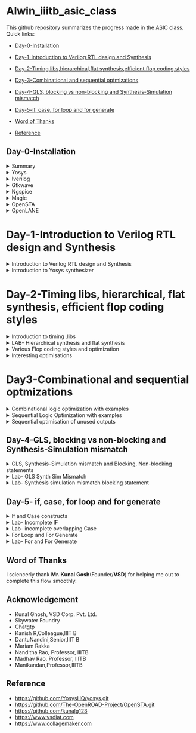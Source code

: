 # Alwin_iiitb_asic_class
This github repository summarizes the progress made in the ASIC class. Quick links:

- [Day-0-Installation](#day-0-Installation)

- [Day-1-Introduction to Verilog RTL design and Synthesis](#Day-1--Introduction-to-Verilog-RTL-design-and-Synthesis)

- [Day-2-Timing libs,hierarchical,flat synthesis,efficient flop coding styles](#Day-2-Timing-libs-hierarchical-flat-synthesis-efficient-flop-coding-styles)

- [Day-3-Combinational and sequential optmizations](#day-3-Combinational-and-sequential-optmizations)

- [Day-4-GLS, blocking vs non-blocking and Synthesis-Simulation mismatch](#5-DAY4--GLS-blocking-vs-non-blocking-and-Synthesis-Simulation-mismatch)

- [Day-5-if, case, for loop and for generate](#6-Day-5-if-case-for-loop-and-for-generate)

- [Word of Thanks](#Word-of-Thanks)

- [Reference](#reference)

## Day-0-Installation
<details>
 <summary> Summary </summary>
	
I installed the needed tools.

</details>	
	
 <details>
 <summary> Yosys </summary>
I installed Yosys using the following commands:
     
```
$ git clone https://github.com/YosysHQ/yosys.git
$ cd yosys-master 
$ sudo apt install make 
$ sudo apt-get install build-essential clang bison flex \
    libreadline-dev gawk tcl-dev libffi-dev git \
    graphviz xdot pkg-config python3 libboost-system-dev \
    libboost-python-dev libboost-filesystem-dev zlib1g-dev
$ make 
$ sudo make install
```
     
Below is the screenshot showing sucessful launch:

<img width="1085" alt="yosys" src="https://github.com/alwinshaju08/Alwin_iiitb_asic_class/assets/69166205/4048f403-62c7-4be1-9bc3-64d9d43e68ea">
</details>

<details>  
<summary> Iverilog </summary>
    
I installed iverilog using the following command:

```
sudo apt-get install iverilog
```

Below is the screenshot showing sucessful launch:

<img width="1085" alt="iverilog" src="https://github.com/alwinshaju08/Alwin_iiitb_asic_class/assets/69166205/e2e0ae1e-ef20-4b91-a21a-2d82768702f5">

</details>

<details>  
    
<summary> Gtkwave </summary>

I installed gtkwave using the following command:

```
sudo apt-get install gtkwave
```

Below is the screenshot showing sucessful launch:

<img width="1085" alt="gtkwave" src="https://github.com/alwinshaju08/Alwin_iiitb_asic_class/assets/69166205/0e6ac3aa-0886-4c4e-b553-a50466c08758">
</details>

<details>

<summary> Ngspice </summary>

I downloaded the tarball from https://sourceforge.net/projects/ngspice/files/ to a local directory and unpacked it using the following commands:

```
tar -zxvf ngspice-40.tar.gz
cd ngspice-40
mkdir release
cd release
../configure  --with-x --with-readline=yes --disable-debug
make
sudo make install

```
Below is the screenshot showing sucessful launch:

<img width="1085" alt="ngspice" src="https://github.com/alwinshaju08/Alwin_iiitb_asic_class/assets/69166205/bcf2a79e-e185-40a2-b17d-1ed8b496c2d4">

</details>

<details>

<summary> Magic </summary>

I installed magic using the following commands:

```
sudo apt-get install m4
sudo apt-get install tcsh
sudo apt-get install csh
sudo apt-get install libx11-dev
sudo apt-get install tcl-dev tk-dev
sudo apt-get install libcairo2-dev
sudo apt-get install mesa-common-dev libglu1-mesa-dev
sudo apt-get install libncurses-dev

```
Below is the screenshot showing sucessful launch:

<img width="1085" alt="magic" src="https://github.com/alwinshaju08/Alwin_iiitb_asic_class/assets/69166205/d66883ee-6262-4e1e-a4a9-186f96e0fb4d">

</details>

<details>

<summary> OpenSTA </summary>

I installed and built OpenSTA (including the needed packages) using the following commands:

```
sudo apt-get install cmake clang gcctcl swig bison flex
git clone https://github.com/The-OpenROAD-Project/OpenSTA.git
cd OpenSTA
mkdir build
cd build
cmake ..
make

```
Below is the screenshot showing sucessful launch:

<img width="1085" alt="opensta" src="https://github.com/alwinshaju08/Alwin_iiitb_asic_class/assets/69166205/594acfb4-e266-41c3-aba3-4bcd15ce946a">
</details>

<details>

<summary> OpenLANE</summary>

I installed and built OpenLANE (including the needed packages) using the following commands:

```
sudo apt-get update
sudo apt-get upgrade
sudo apt install -y build-essential python3 python3-venv python3-pip make git

sudo apt install apt-transport-https ca-certificates curl software-properties-common
curl -fsSL https://download.docker.com/linux/ubuntu/gpg | sudo gpg --dearmor -o /usr/share/keyrings/docker-archive-keyring.gpg

echo "deb [arch=amd64 signed-by=/usr/share/keyrings/docker-archive-keyring.gpg] https://download.docker.com/linux/ubuntu $(lsb_release -cs) stable" | sudo tee /etc/apt/sources.list.d/docker.list > /dev/null

sudo apt update

sudo apt install docker-ce docker-ce-cli containerd.io

sudo docker run hello-world

sudo groupadd docker
sudo usermod -aG docker $USER
sudo reboot 

# After reboot
docker run hello-world

```
Below is the screenshot showing sucessful launch:

<img width="1085" alt="openlane" src="https://github.com/alwinshaju08/Alwin_iiitb_asic_class/assets/69166205/ec437280-7862-478b-bfbf-9da7d730892e">

</details>

# Day-1-Introduction to Verilog RTL design and Synthesis
<details>
<summary>Introduction to Verilog RTL design and Synthesis</summary>

**RTL Design**: In simple terms RTL design or Register Transfer Level design is a method in which we can transfer data from one register to another. In RTL design we write code for Combinational and Sequential circuits in HDL(Hardware Description Language) like Verilog or VerilogHDL which can model logical and hardware operation. RTL design can be one code or set of verilog codes. **One key note is that we need to write RTL design with optimized and synthesizable (realizable as physical gates)**.

**Sample RTL design outline:**

	module module_name (port list);
		//declarations;
		//initializations;
		//continuos concurrent assigments;
		//procedural blocks;
	endmodule

**Test Bench**: Using Verilog we can write a test bench to apply stimulus to the RTL design and verify the results of the design by instantiating design with in test bench. Up-front verification becomes very important as design size increases in size and complexity while any project progresses. This ensures simulation results matches with post synthesis results. A test bench can have two parts, the one generates input signals for the model to be tested while the other part checks the output signals from the design under test. It can be represented as follows.
![Capture2](https://user-images.githubusercontent.com/104454253/166088950-634be5a4-7d5a-4b43-9990-711f8f660aaf.JPG)

**Simulation**: RTL design is checked for adherence to its design specification using simulation by giving sample inputs. This helps finding and fixing bugs in the RTL design in the early stages of design development. 

**Simulator**: Simulator is the tool used for this process. It looks for changes on input signals to evaluate outputs. No change in output if there is no change in input signals
Here is the flow of frondend design:
![Capture1](https://user-images.githubusercontent.com/104454253/166088866-80a4e792-7db7-4bf2-b3b5-b4b9b92452a8.JPG)

<details>
 <summary> Introduction to open source simulator iverilog and gtkwave </summary>
	
**iverilog**: iverilog stands for Icarus Verilog. Icarus Verilog is an implementation of the Verilog hardware description language. It supports the 1995, 2001 and 2005 versions of the standard, portions of SystemVerilog, and some extensions.

**Gtkwave**: GTKWave is a fully featured GTK+ based wave viewer for Unix, Win32, and Mac OSX which reads LXT, LXT2, VZT, FST, and GHW files as well as standard Verilog VCD/EVCD files and allows their viewing. 
</details>

### Lab examples using iverilog and gtkwave

We were introducted to Linux operating system and were made aware of the basic commands. Using **git clone** command we've cloned library files like standard cell library, primitives which are used for synthesis and few verilog codes for practice.
![WhatsApp Image 2023-08-08 at 7 26 11 AM(2)](https://github.com/alwinshaju08/Alwin_iiitb_asic_class/assets/69166205/b256013c-440a-494a-af13-8b6ee89aa416)
![WhatsApp Image 2023-08-08 at 7 26 11 AM(1)](https://github.com/alwinshaju08/Alwin_iiitb_asic_class/assets/69166205/45a367ca-2db5-4381-848f-66f6e36bd95e)
![WhatsApp Image 2023-08-08 at 7 26 11 AM](https://github.com/alwinshaju08/Alwin_iiitb_asic_class/assets/69166205/dde88c97-efef-4178-9c93-15623953efe8)
In this session, I've performed simulation of multiplexer. I've added both the RTL design code and test bench code in iverilog to generate vcd file which I used in gtkwave generator to get the output waveformes after simulation. The output was generated by taking the inputs from the testbench code. 


Here is the code :<br />

	module good_mux (input i0 , input i1 , input sel , output reg y); 
		always @ (*)
		begin
			if(sel)
			y <= i1;
			else 
			y <= i0;
		end
	endmodule


	`timescale 1ns / 1ps
	module tb_good_mux;
	// Inputs
	reg i0,i1,sel;
	// Outputs
	wire y;
      		// Instantiate the Unit Under Test (UUT), name based instantiation
		good_mux uut (.sel(sel),.i0(i0),.i1(i1),.y(y));
		//good_mux uut (sel,i0,i1,y);  //order based instantiation
	initial begin
		$dumpfile("tb_good_mux.vcd");
		$dumpvars(0,tb_good_mux);
		// Initialize Inputs
		sel = 0;
		i0 = 0;
		i1 = 0;
		#300 $finish;
	end
	always #75 sel = ~sel;
	always #10 i0 = ~i0;
	always #55 i1 = ~i1;
	endmodule

</details>

<details>
 <summary> Introduction to Yosys synthesizer </summary>

**Synthesis**: Synthesis transforms the simple RTL design into a gate-level netlist with all the constraints as specified by the designer. In simple language, Synthesis is a process that converts the abstract form of design to a properly implemented chip in terms of logic gates.

Synthesis takes place in multiple steps:
- Converting RTL into simple logic gates.
- Mapping those gates to actual technology-dependent logic gates available in the technology libraries.
- Optimizing the mapped netlist keeping the constraints set by the designer intact.

**Synthesizer**: It is a tool we use to convert out RTL design code to netlist. Yosys is the tool I've used in this workshop.
Here is the flow of above processess.

![rtl-netlist](https://user-images.githubusercontent.com/104454253/166097298-41d913ee-640d-4e1e-9e70-5bf427f35ef4.JPG)

**Yosys**:Yosys is a framework for RTL synthesis and more. It currently has extensive Verilog-2005 support and provides a basic set of synthesis algorithms for various application domains. Yosys is the core component of most our implementation and verification flows.

I was given an overview of the operation of the tool and the files we'll need to provide the tool to give the required netlist. We give RTL design code, .lib file which has all the building blocks of the netlist. Using these two files, Yosys synthesizer generates a netlist file. .lib basically is a collection of logical modules like, And, Or, Not etc.... These are equivalent gate level representation of the RTL code. 

Below are the commands to perform above synthesis.

- RTL Design  - read_verilog
- .lib        - read_liberty
- netlist file- write_verilog

**Operational flow of Yosys Synthesizer**

![Synthesizer](https://user-images.githubusercontent.com/104454253/166094901-27c70c0d-8ef2-4a34-a4b2-7307af492698.JPG)

**Verification of Synthesized design**: In order to make sure that there are no errors in the netlist, we'll have to verify the synthesized circuit. The netlist verification flow can be seen in the below image:

![Synthesisgtkwave](https://user-images.githubusercontent.com/104454253/166095185-f82dbbe0-afb4-43ac-8ec6-6b75491d6b58.JPG)

The gtkwave output for the netlist should match the output waveform for the RTL design file. As netlist and design code have same set of inputs and outputs, we can use the same testbench and compare the waveforms.

**Introduction to loigc synthesis**: Below is the snippet RTL code and equivalent digital circuit:

![sample rtl](https://user-images.githubusercontent.com/104454253/166097112-0fb5685c-fe88-4ca0-8ecf-bc014de46088.JPG)

In the above image, mapping of code and digital circuit is done using Synthesis.

**.lib**: It is a collection of logical modules like, And, Or, Not etc...It has different flvors of same gate like 2 input AND gate, 3 input AND gate etc... with different performace speed.

**Need for different flavours of gate**: In order to make a faster circuit, the clock frequency should be high. For that the time period of the clock should be as low as possible. However, in a sequential circuit, clock period depends on three factors so that data is not lost or to be glitch free.

For the below circuit the three factors are
- Clock to Q of flipflop A
- Propagation delay of combinational circuit
- Setuptime of flipflop B
![Timedelay circuit](https://user-images.githubusercontent.com/104454253/166098730-33bf0734-abec-466f-abe2-a2ac6813b5e0.JPG)

The equation is as follows

![Time](https://user-images.githubusercontent.com/104454253/166097710-2c1099e3-6323-496c-8eb7-12ee04c12096.JPG)

As per the above equation, for a smaller propagation delay, we need faster cells.
But again, why do we have faster cells? This is to ensure that there are no HOLD time violations at B flipflop.
**This complete collection forms .lib**

**Faster Cells vs Slower Cells**: 
Load in digital circuit is of **Capacitence**. Faster the charging or dicharging of capacitance, lesser is the celll delay. However, for a quick charge/ discharge of capacitor, we need transistors capable of sourcing more current i.e, we need WIDE TRANSISTORS. 

Wider transistors have lesser delay but consume more area and power. Narrow transistors are other way around. Faster cells come with a cost of area and power.

**Selection of the Cells**: We'll need to guide the Synthesizer to choose the flavour of cells that is optimum for implementation of logic circuit. Keeping in view of previous observations of faster vs slower cells,to avoid hold time violations, larger circuits, sluggish circuits, we offer guidance to synthesizer in the form of **Constraints**.

Below is an illustration of Synthesis.

![Screenshot (44)](https://user-images.githubusercontent.com/104454253/166099264-e3842e91-1a27-44ae-830c-0757dc5b1a5e.png)

### Labs on Yosys introduction
Invoking Yosys:

![yosys](https://github.com/alwinshaju08/Alwin_iiitb_asic_class/assets/69166205/eb5549da-64f2-4d68-8979-57a2143262ce)

Snippet below illustrates reading .lib, design and choosing the module to synthesize:

![Screenshot from 2023-08-08 10-21-40](https://github.com/alwinshaju08/Alwin_iiitb_asic_class/assets/69166205/26ff7142-0f8f-4cd5-9849-c036b197bbd4)

**Generating Netlist**: The logic of good_mux will be realizable using gates in the sky130_fd_sc_hd__tt_025C_1v80.lib file

![Screenshot from 2023-08-08 10-22-51](https://github.com/alwinshaju08/Alwin_iiitb_asic_class/assets/69166205/c7694b33-1b54-493b-b6bc-85d040e35d3a)

Below is the snippet showing the synthesis results and synthesized circuit for multiplexer.

![Screenshot from 2023-08-08 10-23-45](https://github.com/alwinshaju08/Alwin_iiitb_asic_class/assets/69166205/791ad35c-5de0-498a-9905-12bd9ca2f0a4)

**Netlist code**:

![Screenshot from 2023-08-08 10-42-51](https://github.com/alwinshaju08/Alwin_iiitb_asic_class/assets/69166205/b429c86e-0065-4291-8618-23fe19702754)

![Screenshot from 2023-08-08 10-25-52](https://github.com/alwinshaju08/Alwin_iiitb_asic_class/assets/69166205/e25cc2dc-193f-470d-bee6-6281d9679dce)

**Simplified netlist code**: This code consisits of additional switch. To further simplify, we use below command

![Screenshot from 2023-08-08 10-51-35](https://github.com/alwinshaju08/Alwin_iiitb_asic_class/assets/69166205/ff04b444-6e37-4573-b8f9-a8c9c1d4b1ab)

![Screenshot from 2023-08-08 10-44-30](https://github.com/alwinshaju08/Alwin_iiitb_asic_class/assets/69166205/53a60bf5-6834-4ec2-875a-40440bf0f428)

```
$ yosys
yosys> read_liberty -lib ../lib/sky130_fd_sc_hd__tt_025C_1v80.lib 
yosys> read_verilog good_mux.v 
yosys> synth -top good_mux 
yosys> abc -liberty ../lib/sky130_fd_sc_hd__tt_025C_1v80.lib
yosys> show

yosys> write_verilog good_mux_netlist.v 
yosys> !vim good_mux_netlist.v 

yosys> write_verilog -noattr good_mux_netlist.v
yosys> !vim good_mux_netlist.v 

```
</details>

# Day-2-Timing libs, hierarchical, flat synthesis, efficient flop coding styles
<details>
<summary>Introduction to timing .libs</summary>

### LAB- Introduction to dot Lib
This lab guides us through the .lib files where we have all the gates coded in. According to the below parameters the libraries will be characterized to model the variations.

![lib1](https://user-images.githubusercontent.com/104454253/166105787-19a638a3-fe01-4fcf-828d-0b56a6acb8f7.JPG)

With in the lib file, the gates are delared as follows to meet the variations due to process, temperatures and voltages.

![Screenshot from 2023-08-09 17-09-04](https://github.com/alwinshaju08/Alwin_iiitb_asic_class/assets/69166205/246de5aa-04a8-4ee3-9220-458653f8dd5e)

For the above example, for all the 32 cominations i.e 2^5 (5 is no.of variables), the delay, power and all the related parameters for each gate are mentioned.

![Screenshot from 2023-08-09 17-08-37](https://github.com/alwinshaju08/Alwin_iiitb_asic_class/assets/69166205/293b0222-7471-4f5a-b626-910ad9e92d20)

This image displays the power consumtion comparision.

![lib5](https://user-images.githubusercontent.com/104454253/166107259-6fa398a4-2099-4da3-9b93-818c2c3f2404.JPG)

Below image is the delay order for the different flavor of gates.

![delay_libraries](https://user-images.githubusercontent.com/104454253/166187423-d21465e1-abc3-4ad0-a534-60f8e706ab6f.JPG)

 </details>

 <details>
<summary> LAB- Hierarchical synthesis and flat synthesis </summary>

**multiple_module**<br />

	module sub_module2 (input a, input b, output y);
		assign y = a | b;
	endmodule
	
	module sub_module1 (input a, input b, output y);
		assign y = a&b;
	endmodule


	module multiple_modules (input a, input b, input c , output y);
	wire net1;
	sub_module1 u1(.a(a),.b(b),.y(net1));  //net1 = a&b
	sub_module2 u2(.a(net1),.b(c),.y(y));  //y = net1|c ,ie y = a&b + c;
	endmodule

This is the schematic as per the connections in the above module.

![submodel](https://github.com/alwinshaju08/Alwin_iiitb_asic_class/assets/69166205/80bb4a1b-4fcd-42c9-8e8b-72ee65a625c1)

However, the yosys synthesizer generates the following schematic instead of the above one and with in the submodules, the connections are made

```
$ yosys
yosys> read_liberty -lib ../lib/sky130_fd_sc_hd__tt_025C_1v80.lib 
yosys> read_verilog multiple_modules.v
yosys> synth -top multiple_modules
yosys> show multiple_modules 

```
![Screenshot from 2023-08-10 06-14-30](https://github.com/alwinshaju08/Alwin_iiitb_asic_class/assets/69166205/6a5fc933-a6b3-4b11-a19d-fcad8a5ccb43)

The synthesizer considers the module hierarcy and does the mapping accordting to instantiation. Here is the hierarchical netlist code for the  multiple_modules:

	module multiple_modules(a, b, c, y);
		  input a;
 		 input b;
 		 input c;
		  wire net1;
 		 output y;
 	  sub_module1 u1 (.a(a),.b(b),.y(net1) );
	  sub_module2 u2 (.a(net1),.b(c),.y(y));
	endmodule
	
	module sub_module1(a, b, y);
 	 wire _0_;
 	 wire _1_;
 	 wire _2_;
 	 input a;
 	 input b;
 	 output y;
 	 sky130_fd_sc_hd__and2_0 _3_ (.A(_1_),.B(_0_),.X(_2_));
 	 assign _1_ = b;
 	 assign _0_ = a;
 	 assign y = _2_;
	endmodule

	module sub_module2(a, b, y);
  	wire _0_;
 	 wire _1_;
 	 wire _2_;
  	input a;
  	input b;
 	 output y;
 	 sky130_fd_sc_hd__lpflow_inputiso1p_1 _3_ (.A(_1_),.SLEEP(_0_),.X(_2_) );
 	 assign _1_ = b;
 	 assign _0_ = a;
 	 assign y = _2_;
	endmodule

Flattened netlist:

In flattened netlist, the hierarcies are flattend out and there is single module i.e, gates are instantiated directly instead of sub_modules. Here is the flattened netlist code for the  multiple_modules:

	module multiple_modules(a, b, c, y);
 		 wire _0_;
  		 wire _1_;
 		 wire _2_;
 		 wire _3_;
		 wire _4_;
		 wire _5_;
 		 input a;
 		 input b;
 		 input c;
 		 wire net1;
 		 wire \u1.a ;
		 wire \u1.b ;
		 wire \u1.y ;
		 wire \u2.a ;
		 wire \u2.b ;
 		 wire \u2.y ;
  		output y;
 		 sky130_fd_sc_hd__and2_0 _6_ (
  		  .A(_1_),
  		 .B(_0_),
   		 .X(_2_)
  		);
 		 sky130_fd_sc_hd__lpflow_inputiso1p_1 _7_ (
  		  .A(_4_),
 		  .SLEEP(_3_),
  		  .X(_5_)
 		 );
 		 assign _4_ = \u2.b ;
 		 assign _3_ = \u2.a ;
 		 assign \u2.y  = _5_;
 		 assign \u2.a  = net1;
		 assign \u2.b  = c;
 		 assign y = \u2.y ;
		 assign _1_ = \u1.b ;
		 assign _0_ = \u1.a ;
		 assign \u1.y  = _2_;
		 assign \u1.a  = a;
		 assign \u1.b  = b;
 		 assign net1 = \u1.y ;
		endmodule

The commands to get the hierarchical and flattened netlists is shown below:

**yosys> write_verilog -noattr multiple_modules_hier.v**

8. Executing Verilog backend.
Dumping module `\multiple_modules'.
Dumping module `\sub_module1'.
Dumping module `\sub_module2'.

**yosys> !gvim multiple_modules_hier.v**

11. Shell command: gvim multiple_modules_hier.v

**yosys> flatten**

12. Executing FLATTEN pass (flatten design).
Deleting now unused module sub_module1.
Deleting now unused module sub_module2.
<suppressed ~2 debug messages>

**yosys> write_verilog -noattr multiple_modules_flat.v**

13. Executing Verilog backend.
Dumping module `\multiple_modules'.

**yosys> !gvim multiple_modules_flat.v**

14. Shell command: gvim multiple_modules_flat.v

This is the synthyesized circuit for a flattened netlist. Here u1 and u2 are flattened and directly or gates are realized.

![lab51](https://user-images.githubusercontent.com/104454253/166112988-1b02eea6-a6e8-4a7e-8eee-0772182f914f.JPG)

Here is the synthesized circuit of sub_module1. We are also generating module level synthesis so that if there is a top module with multiple and same sub_modules, we can synthesize it once and can use and connect the same netlist multiple times in the top module netlist.

Another reason to generate module level synthesis and then stictch them together is to avoid errors in a top module if its massive and consists of several sub modules. Generating netlist for synthesis and then stiching it together in top level becomes easier and reduces risk of output mismatch.

We control this synthesis using **synth -top <module_name>** command

![lab52](https://user-images.githubusercontent.com/104454253/166113791-5c245c1c-727a-4f15-aaec-9fef1b817aec.JPG)

 </details>
 
<details>
	<summary>Various Flop coding styles and optimization</summary>
	
**Why Flops and Flop coding styles**

In this session, the discussion was about how to code various types of flops and various styles of coding a flop.

**Why a Flop?**

 In a combinational circuit, the output changes after the propagation delay of the circuit once inputs are changed. During the propagation of data, if there are different paths with different propagation delays, there might be a chance of getting a glitch at the output.<br />
 If there are multiple combinational circuits in the design, the occurances of glitches are more thereby making the output unstable.<br />
To curb this drawback, we are going for flops to store the data from the cominational circuits. When a flop is used, the output of combinational circuit is stored in     it and it is propagated only at the posedge or negedge of the clock so that the next combinational circuit gets a glitch free input thereby stabilising the output.
 
 We use initialize signals or control pins called **set** and **reset** on a flop to initialize the flop, other wise a garbage value to sent out to the next combinational circuit. These control pins can be synchronous or asynchronous.

### Lab- flop synthesis simulations

**d-flipflop with asynchronous reset**- Here the output **q** goes low whenever reset is high and will not wait for the clock's posedge, i.e irrespective of clock, the output is changed to low.

![asyn](https://github.com/alwinshaju08/Alwin_iiitb_asic_class/assets/69166205/ff524bd6-0952-48b5-9e05-4992d13cb62b)
 
	 module dff_asyncres ( input clk ,  input async_reset , input d , output reg q );
		always @ (posedge clk , posedge async_reset)
		begin
			if(async_reset)
				q <= 1'b0;
			else	
				q <= d;
		end
	endmodule

**Simulation**:

![Screenshot from 2023-08-10 06-18-49](https://github.com/alwinshaju08/Alwin_iiitb_asic_class/assets/69166205/e5f28498-b4dd-4be5-8837-4c732351ef7c)

**Synthesized circuit**:

![Screenshot from 2023-08-10 06-24-31](https://github.com/alwinshaju08/Alwin_iiitb_asic_class/assets/69166205/cca2575d-9f9e-4f81-bf1d-2230e5024e42)

**d-flipflop with asynchronous set**- Here the output **q** goes high whenever set is high and will not wait for the clock's posedge, i.e irrespective of clock, the output is changed to high.
 

	module dff_async_set ( input clk ,  input async_set , input d , output reg q );
		always @ (posedge clk , posedge async_set)
		begin
			if(async_set)
				q <= 1'b1;
			else
				q <= d;
		end
	endmodule

**Simulation**:

![Screenshot from 2023-08-10 06-29-39](https://github.com/alwinshaju08/Alwin_iiitb_asic_class/assets/69166205/bc503e0b-7e9b-466c-b7cb-1d806f6baccd)

**Synthesized circuit**:


![Screenshot from 2023-08-10 06-35-34](https://github.com/alwinshaju08/Alwin_iiitb_asic_class/assets/69166205/417c745c-5278-441e-b70b-6fc33861d70d)


**d-flipflop with synchronous reset**- Here the output **q** goes low whenever reset is high and at the positive edge of the clock. Here the reset of the output depends on the clock.



	module dff_syncres ( input clk , input async_reset , input sync_reset , input d , output reg q );
		always @ (posedge clk )
		begin
			if (sync_reset)
				q <= 1'b0;
			else	
				q <= d;
		end
	endmodule

**Simulation**:

![Screenshot from 2023-08-10 06-32-32](https://github.com/alwinshaju08/Alwin_iiitb_asic_class/assets/69166205/77e5a2d7-40e6-43bc-acd4-1921968864e0)

**Synthesized circuit**:

![Screenshot from 2023-08-10 06-37-44](https://github.com/alwinshaju08/Alwin_iiitb_asic_class/assets/69166205/def48f40-9d42-4a2f-9689-daca09709d9b)

**d-flipflop with synchronous and asynchronbous reset**- Here the output **q** goes low whenever asynchronous reset is high where output doesn't depend on clock and also when synchronous reset is high and posedge of clock occurs.

![asynsyn](https://github.com/alwinshaju08/Alwin_iiitb_asic_class/assets/69166205/3abae8d4-0874-40a5-9e51-3515e30afdd0)

	module dff_asyncres_syncres ( input clk , input async_reset , input sync_reset , input d , output reg q );
		always @ (posedge clk , posedge async_reset)
		begin
			if(async_reset)
				q <= 1'b0;
			else if (sync_reset)
				q <= 1'b0;
			else	
				q <= d;
		end
	endmodule

**Simulation**:

![Screenshot from 2023-08-10 06-41-19](https://github.com/alwinshaju08/Alwin_iiitb_asic_class/assets/69166205/dfa4dde4-3b87-4a32-91de-569894974dde)

**Synthesized circuit**:

![Screenshot from 2023-08-10 06-43-45](https://github.com/alwinshaju08/Alwin_iiitb_asic_class/assets/69166205/b9cb8141-1f48-4d44-94f9-d981fee6f407)

</details>

<details>
	
<summary> Interesting optimisations </summary>

This lab session deals with some automatic and interesting optimisations of the circuits based on logic. In the below example, multiplying a number with 2 doesn't need any additional hardeware and only needs connecting the bits from **a** to **y** and grounding the LSB bit of y is enough and the same is realized by Yosys.

	module mul2 (input [2:0] a, output [3:0] y);
		assign y = a * 2;
	endmodule

**Synthesized circuit**:

![Screenshot from 2023-08-10 13-06-07](https://github.com/alwinshaju08/Alwin_iiitb_asic_class/assets/69166205/1c3324c9-7f38-4e5c-a27c-3f35b54e6c93)

When it comes to multiplying with powers of 2, it just needs shifting as shown in the below image:

![mul2](https://github.com/alwinshaju08/Alwin_iiitb_asic_class/assets/69166205/fe739548-f9d5-43b3-92a8-67d87c8f5191)

**Netlist for the above schematic**

![Screenshot from 2023-08-10 13-09-41](https://github.com/alwinshaju08/Alwin_iiitb_asic_class/assets/69166205/e80a2c59-5d34-4951-8d25-d5f0108b2daf)

Special case of multiplying **a** with **9**. The result is shown in the below image:

![mul9](https://github.com/alwinshaju08/Alwin_iiitb_asic_class/assets/69166205/0867ed5b-9fb1-44ef-93c1-d48ebbc984bb)

The schematic for the same is shown below:

![Screenshot from 2023-08-10 13-12-25](https://github.com/alwinshaju08/Alwin_iiitb_asic_class/assets/69166205/d24c06b6-0250-4ed4-b2fb-2ea7b7b08dcc)

**Netlist for the above schematic**

![Screenshot from 2023-08-10 13-13-57](https://github.com/alwinshaju08/Alwin_iiitb_asic_class/assets/69166205/292f924c-e05c-42eb-b987-459b8c838f2c)
 
</details>

# Day3-Combinational and sequential optmizations
<details>
<summary> Combinational logic optimization with examples </summary>

Optimising the combinational logic circuit is squeezing the logic to get the most optimized digital design so that the circuit finally is area and power efficient. This is achieved by the synthesis tool using various techniques and gives us the most optimized circuit.

**Techniques for optimization**:
- Constant propagation which is Direct optimizxation technique
- Boolean logic optimization using K-map or Quine McKluskey

Here is an example for **Constant Propagation**

![optimizations1](https://user-images.githubusercontent.com/104454253/166127772-9ff3dc8e-c5e2-4621-8070-d300df31667e.JPG)

In the above example, if we considor the trasnsistor level circuit of output Y, it has 6 MOS trasistors and when it comes to invertor, only 2 transistors will be sufficient. This is achieved by making A as contstant and propagating the same to output.

Example for **Boolean logic optimization**:

Let's consider an example concurrent statement **assign y=a?(b?c:(c?a:0)):(!c)**

The above expression is using a ternary operator which realizes a series of multiplexers, however, when we write the boolean expression at outputs of each mux and simplify them further using boolean reduction techniques, the outout **y** turns out be just **~(a^c)**

Command to optimize the circuit by yosys is **yosys> opt_clean -purge**

**Example-1**

![IMG_1861](https://github.com/alwinshaju08/Alwin_iiitb_asic_class/assets/69166205/d8df4dab-f4a6-4885-8dd9-5561c6450b93)

	module opt_check (input a , input b , output y);
		assign y = a?b:0;
	endmodule

**Optimized circuit**

![Screenshot from 2023-08-10 15-37-40](https://github.com/alwinshaju08/Alwin_iiitb_asic_class/assets/69166205/c5d4e651-6e9e-40a2-8895-e92a0796e619)

**Example-2**

	module opt_check2 (input a , input b , output y);
		assign y = a?1:b;
	endmodule

![Screenshot from 2023-08-10 15-38-23](https://github.com/alwinshaju08/Alwin_iiitb_asic_class/assets/69166205/c038deb1-4e4c-48e7-a520-12e4275ec5c4)

 **Example-3**

	module opt_check3 (input a , input b, input c , output y);
		assign y = a?(c?b:0):0;
	endmodule

![Screenshot from 2023-08-10 15-39-00](https://github.com/alwinshaju08/Alwin_iiitb_asic_class/assets/69166205/f6729e2a-5503-4e6f-bd26-4da43ae99ce5)

 **Example-4**

	module opt_check4 (input a , input b , input c , output y);
		assign y = a?(b?(a & c ):c):(!c);
	endmodule

![Screenshot from 2023-08-10 15-39-24](https://github.com/alwinshaju08/Alwin_iiitb_asic_class/assets/69166205/a8016b15-cc64-42c7-91f0-69c3a4a85751)

 **Example- 5**

	module sub_module(input a , input b , output y);
		assign y = a & b;
	endmodule

	module multiple_module_opt2(input a , input b , input c , input d , output y);
		wire n1,n2,n3;
		sub_module U1 (.a(a) , .b(1'b0) , .y(n1));
		sub_module U2 (.a(b), .b(c) , .y(n2));
		sub_module U3 (.a(n2), .b(d) , .y(n3));
		sub_module U4 (.a(n3), .b(n1) , .y(y));
	endmodule

![Screenshot from 2023-08-10 16-33-21](https://github.com/alwinshaju08/Alwin_iiitb_asic_class/assets/69166205/f9e8f641-8927-4a5c-90be-eb8cc740d5df)

**Example-6**


		module sub_module1(input a , input b , output y);
		 assign y = a & b;
		endmodule

		module sub_module2(input a , input b , output y);
		 assign y = a^b;
		endmodule

		module multiple_module_opt(input a , input b , input c , input d , output y);
		wire n1,n2,n3;
		sub_module1 U1 (.a(a) , .b(1'b1) , .y(n1));
		sub_module2 U2 (.a(n1), .b(1'b0) , .y(n2));
		sub_module2 U3 (.a(b), .b(d) , .y(n3));

		assign y = c | (b & n1); 
		endmodule


![Screenshot from 2023-08-10 16-34-39](https://github.com/alwinshaju08/Alwin_iiitb_asic_class/assets/69166205/7f74441f-9d3f-44c1-8946-dcf51018ba87)

 
</details>

<details>
<summary>Sequential Logic Optimization with examples
</summary>

Below are the various techniques used for sequential logic optimisations:<br />
-Basic
  - Sequential contant propagation
- Advanced
  - State optimisation
  - Retiming
  - Sequential Logic Cloning (Floor Plan Aware Synthesis)
 
#### 4.2.1 Basic

**Sequential contant propagation**- Here only the first logic can be optimized as the output of flop is always zero. However for the second flop, the output changes continuously, therefor it cannot be used for contant propagation.

![IMG_1862](https://github.com/alwinshaju08/Alwin_iiitb_asic_class/assets/69166205/64d09728-6e85-49b9-a8c6-4fca7b650cb9)

#### Advanced
**State Optimisation**: This is optimisation of unused state. Using this technique we can come up with most optimised state machine.

**Cloning**: This is done when performing PHYSICAL AWARE SYNTHESIS. Lets consider a flop A which is connected to flop B and flop C through a combination logic. If B and C are placed far from A in the flooerplan, there is a routing path delay. To avoid this, we connect A to two intermediate flops and then from these flops the output is sent to B and C thereby decreasing the delay. This process is called cloning since we are generating two new flops with same functionality as A.

**Retiming**: Retiming is a powerful sequential optimization technique used to move registers across the combinational logic or to optimize the number of registers to improve performance via power-delay trade-off, without changing the input-output behavior of the circuit. 

**Example-1**<br />
Here flop will be inferred as the output is not constant. <br />

	module dff_const1(input clk, input reset, output reg q);
		always @(posedge clk, posedge reset)
		begin
			if(reset)
				q <= 1'b0;
			else
				q <= 1'b1;
		end
	endmodule

**Simulation**

![Screenshot from 2023-08-10 16-42-20](https://github.com/alwinshaju08/Alwin_iiitb_asic_class/assets/69166205/c6683476-a75f-4ffe-b30b-b7b906c468fa)

**Synthesis**<br />
In the synthesis report, we'll see that a Dflop was inferred in this example.

![Screenshot from 2023-08-10 17-00-46](https://github.com/alwinshaju08/Alwin_iiitb_asic_class/assets/69166205/ce467143-864e-41cf-b226-acc72f0e69b9)

![Screenshot from 2023-08-10 16-56-45](https://github.com/alwinshaju08/Alwin_iiitb_asic_class/assets/69166205/d8df7da0-ede8-4b49-9f40-38d06efbd448)


**Example-2**<br />
Here flop will not be inferred as the output is always high. <br />

	module dff_const2(input clk, input reset, output reg q);
		always @(posedge clk, posedge reset)
		begin
			if(reset)
				q <= 1'b1;
			else
				q <= 1'b1;
		end
	endmodule



**Simulation**

![Screenshot from 2023-08-10 16-43-58](https://github.com/alwinshaju08/Alwin_iiitb_asic_class/assets/69166205/0b3c3b54-ab1e-44ca-8b4a-d07320e7eb37)

**Synthesis**

![Screenshot from 2023-08-10 17-03-13](https://github.com/alwinshaju08/Alwin_iiitb_asic_class/assets/69166205/70da170d-b659-4d34-b0a0-a4db84a3f752)

![Screenshot from 2023-08-10 17-04-23](https://github.com/alwinshaju08/Alwin_iiitb_asic_class/assets/69166205/66d01bb4-e50a-49e6-acaf-a7cf6917cec1)

**Example-3**

		module dff_const3(input clk, input reset, output reg q);
		reg q1;

		always @(posedge clk, posedge reset)
		begin
			if(reset)
			begin
				q <= 1'b1;
				q1 <= 1'b0;
			end
			else
			begin
				q1 <= 1'b1;
				q <= q1;
			end
		end
		endmodule


**Simulation***

![Screenshot from 2023-08-10 16-44-45](https://github.com/alwinshaju08/Alwin_iiitb_asic_class/assets/69166205/ab33f9ff-b456-4358-8e1d-999d7cdfe025)

**Synthesis**

![Screenshot from 2023-08-10 17-05-10](https://github.com/alwinshaju08/Alwin_iiitb_asic_class/assets/69166205/79e72a0f-db7e-4edf-9695-81d66228061b)

![Screenshot from 2023-08-10 17-07-47](https://github.com/alwinshaju08/Alwin_iiitb_asic_class/assets/69166205/8dfff9cb-8107-4aa3-b892-c59072ee33db)

**Example4**

		module dff_const4(input clk, input reset, output reg q);
		reg q1;

		always @(posedge clk, posedge reset)
		begin
			if(reset)
			begin
				q <= 1'b1;
				q1 <= 1'b1;
			end
		else
			begin
				q1 <= 1'b1;
				q <= q1;
			end
		end
		endmodule

**Simulation***

![Screenshot from 2023-08-10 16-45-21](https://github.com/alwinshaju08/Alwin_iiitb_asic_class/assets/69166205/c5bedf32-0edf-4d3c-a1d3-968c60e39402)

**Synthesis**

![Screenshot from 2023-08-10 17-09-12](https://github.com/alwinshaju08/Alwin_iiitb_asic_class/assets/69166205/8647320e-058f-413c-b625-91bfc64378a2)

![Screenshot from 2023-08-10 17-09-41](https://github.com/alwinshaju08/Alwin_iiitb_asic_class/assets/69166205/ed25d6a2-e512-482b-9efc-44eb249e8d59)

**Example5**

		module dff_const5(input clk, input reset, output reg q);
		reg q1;
		always @(posedge clk, posedge reset)
			begin
				if(reset)
				begin
					q <= 1'b0;
					q1 <= 1'b0;
				end
			else
				begin
					q1 <= 1'b1;
					q <= q1;
				end
			end
		endmodule

**Simulation***

![Screenshot from 2023-08-10 16-45-53](https://github.com/alwinshaju08/Alwin_iiitb_asic_class/assets/69166205/05819ff1-766e-47ba-bcc4-b6db22d93455)

**Synthesis**

![Screenshot from 2023-08-10 17-10-21](https://github.com/alwinshaju08/Alwin_iiitb_asic_class/assets/69166205/2edf31b0-181b-4db2-b2e4-9861ec1d7cc3)

![Screenshot from 2023-08-10 17-11-05](https://github.com/alwinshaju08/Alwin_iiitb_asic_class/assets/69166205/41275734-79ad-4782-8a67-eb0527499a2a)
 
</details>

<details>
<summary> Sequential optimisation of unused outputs </summary>

**Example1**

		module counter_opt (input clk , input reset , output q);
		reg [2:0] count;
		assign q = count[0];
		always @(posedge clk ,posedge reset)
		begin
			if(reset)
				count <= 3'b000;
			else
				count <= count + 1;
		end
		endmodule

**Synthesis**

![Screenshot from 2023-08-10 17-22-33](https://github.com/alwinshaju08/Alwin_iiitb_asic_class/assets/69166205/bb78deec-c9a6-4abd-8ad8-193bf6ce2389)

![Screenshot from 2023-08-10 17-22-58](https://github.com/alwinshaju08/Alwin_iiitb_asic_class/assets/69166205/42617423-b018-455e-b059-f49d9e807a0f)

**Updated counter logic-** 

	module counter_opt (input clk , input reset , output q);
		reg [2:0] count;
		assign q = {count[2:0]==3'b100};
		always @(posedge clk ,posedge reset)
		begin
		if(reset)
			count <= 3'b000;
		else
			count <= count + 1;
		end
	endmodule

**Synthesis**

All the other blocks in synthesizer are for incrementing the counter but the output is only from the three input NOR gate.

![Screenshot from 2023-08-10 17-25-40](https://github.com/alwinshaju08/Alwin_iiitb_asic_class/assets/69166205/a4f9fb95-809c-41a9-b375-c6bc5d5e17a6)

![Screenshot from 2023-08-10 17-27-21](https://github.com/alwinshaju08/Alwin_iiitb_asic_class/assets/69166205/5e8879d9-ea18-4b8d-94ef-2984f9faf9a2)
 
</details>


## Day-4-GLS, blocking vs non-blocking and Synthesis-Simulation mismatch
<details> 
<summary>GLS, Synthesis-Simulation mismatch and Blocking, Non-blocking statements</summary>

### GLS Concepts And Flow Using Iverilog

**What is GLS- Gate Level Simulation?**:<br />
GLS is generating the simulation output by running test bench with netlist file generated from synthesis as design under test. Netlist is logically same as RTL code, therefore, same test bench can be used for it.

**Why GLS?**:<br />
We perform this to verify logical correctness of the design after synthesizing it. Also ensuring the timing of the design is met.

Below picture gives an insight of the procedure. Here while using iverilog, we also include gate level verilog models to generate GLS simulation.

![Screenshot (49)](https://user-images.githubusercontent.com/104454253/166256679-1ac9167a-1358-4c60-bbdb-0f6423f0faa3.png)

### Synthesis Simulation Mismatch

There are three main reasons for Synthesis Simulation Mismatch:<br />
- Missing sensitivity list in always block
- Blocking vs Non-Blocking Assignments
- Non standard Verilog coding

**Missing sensitivity list in always block:**<br />

If the consider - Example-2, we can see the only **sel** is mentioned in the sensitivity list. During the simulation, the waveforms will resemble a latched output but the simulation of netlist will not infer this as the synthesizer will only look at the statements with in the procedural block and not the sensitivity list.

As the synthesizer doen't look for sensitivity list and it looks only for the statements in procedural block, it infers correct  circuit  and if we simulate the netlist code, there will be a synthesis simulation mismatch.

To avoid the synthesis and simulation mismatch. It is very important to check the behaviour of the circuit first and then match it with the expected output seen in simulation and make sure there are no synthesis and simulation mismatches. This is why we use GLS.

**Blocking vs Non-Blocking Assignments**:

Blocking statements execute the statemetns in the order they are written inside the always block. Non-Blocking statements execute all the RHS and once always block is entered, the values are assigned to LHS. This will give mismatch as sometimes, improper use of blocking statements can create latches. Get to see at Example4

</details>

<details>
	<summary> Lab- GLS Synth Sim Mismatch </summary>

 **Example-1** There is no mismatch in this example as the netlist simulation and rtl simulation waveform are similar only

	module ternary_operator_mux (input i0 , input i1 , input sel , output y);
		assign y = sel?i1:i0;
	endmodule
	
**Simulation**

![Screenshot from 2023-08-12 05-18-39](https://github.com/alwinshaju08/Alwin_iiitb_asic_class/assets/69166205/35d1205f-9aa5-4043-ab08-f039e7af0ce1)

**Synthesis**

![Screenshot from 2023-08-12 05-21-59](https://github.com/alwinshaju08/Alwin_iiitb_asic_class/assets/69166205/7c678233-6303-483b-a9e1-d8e0135c87c3)

**Netlist Simulation**

![Screenshot from 2023-08-12 05-25-36](https://github.com/alwinshaju08/Alwin_iiitb_asic_class/assets/69166205/ae119fbc-ed04-460f-9d12-26da345c55e8)

# Example-2

	module bad_mux (input i0 , input i1 , input sel , output reg y);
		always @ (sel)
		begin
			if(sel)
				y <= i1;
			else 
				y <= i0;
		end
	endmodule

**Simulation**

![Screenshot from 2023-08-12 05-35-53](https://github.com/alwinshaju08/Alwin_iiitb_asic_class/assets/69166205/f1897682-f9e1-499a-99b8-95492ff3bea2)

**Synthesis**

![Screenshot from 2023-08-12 05-38-57](https://github.com/alwinshaju08/Alwin_iiitb_asic_class/assets/69166205/d83f1d1f-47a4-46a7-9e09-7f444a8cd2ed)

**Netlist Simulation**

![Screenshot from 2023-08-12 05-40-37](https://github.com/alwinshaju08/Alwin_iiitb_asic_class/assets/69166205/f42fee9c-21a4-46c4-a9ba-b5f57312e96d)

**MISMATCH**<br /> Here first pic shows the netlist simulation which corrects the bad_mux design which was only changing waveform when sel was triggered while for a mux to work properly it should be sensitivity to all the input signals


![WhatsApp Image 2023-08-12 at 5 52 52 AM](https://github.com/alwinshaju08/Alwin_iiitb_asic_class/assets/69166205/b1a4f8e2-3e59-4385-8943-058c7714b3da)

**Example-3**

	module good_mux (input i0 , input i1 , input sel , output reg y);
		always @ (*)
		begin
			if(sel)
				y <= i1;
			else 
				y <= i0;
		end
	endmodule
	
**Simulation**

![Screenshot from 2023-08-12 05-59-35](https://github.com/alwinshaju08/Alwin_iiitb_asic_class/assets/69166205/d3d005c0-f1a3-40f8-b9da-00b412dc6b21)

**Synthesis**

![Screenshot from 2023-08-12 06-00-45](https://github.com/alwinshaju08/Alwin_iiitb_asic_class/assets/69166205/8c6a6b9e-32e0-4b19-a2a2-1247a654937a)

**Netlist Simulation**

![Screenshot from 2023-08-12 06-02-20](https://github.com/alwinshaju08/Alwin_iiitb_asic_class/assets/69166205/c9f87f13-427c-4924-98f4-d2dbac8a14a4)

</details>

<details>
	<summary>Lab- Synthesis simulation mismatch blocking statement</summary>

 Here the output is depending on the past value of x which is dependednt on a and b and it appears like a flop.

# Example4

	module blocking_caveat (input a , input b , input  c, output reg d); 
	reg x;
	always @ (*)
		begin
		d = x & c;
		x = a | b;
	end
	endmodule

**Simulation**

![Screenshot from 2023-08-12 06-06-51](https://github.com/alwinshaju08/Alwin_iiitb_asic_class/assets/69166205/fd69fdfc-e59f-4842-88ed-13506db0f340)

**Synthesis**

![Screenshot from 2023-08-12 06-09-46](https://github.com/alwinshaju08/Alwin_iiitb_asic_class/assets/69166205/d349fd0a-f338-41fd-9505-9b001d82ce50)

**Netlist Simulation**

![Screenshot from 2023-08-12 06-11-09](https://github.com/alwinshaju08/Alwin_iiitb_asic_class/assets/69166205/cccf31dd-40e4-46bd-a15f-4abecb763ed9)

**MISMATCH** 

![WhatsApp Image 2023-08-12 at 6 23 55 AM](https://github.com/alwinshaju08/Alwin_iiitb_asic_class/assets/69166205/cc04e484-5040-4150-b204-a928642cb8ab)

Here this how the circuit should behave but this correct waveform is only obtained while doing netlist simulation.
Here first pic show the netlist simulation which shows the proper working of the dut while the last pic shows the improper working of dut as we have used blocking statement here which causes synthesis simulation mismatch which is sorted out by GLS while providing netlist simulation  

![WhatsApp Image 2023-08-12 at 6 18 55 AM](https://github.com/alwinshaju08/Alwin_iiitb_asic_class/assets/69166205/b22ac58b-7d1b-4e68-a587-ba03f256264d)

</details>

## Day-5- if, case, for loop and for generate

<details>
<summary> If and Case constructs </summary>
 
</details>


<details>
<summary> Lab- Incomplete IF </summary>
 
</details>

<details>
<summary> Lab- incomplete overlapping Case </summary>
 
</details>

<details>
<summary> For Loop and For Generate </summary>
 
</details>

<details>
<summary> Lab- For and For Generate </summary>
 
</details>

## Word of Thanks
I sciencerly thank **Mr. Kunal Gosh**(Founder/**VSD**) for helping me out to complete this flow smoothly.

## Acknowledgement
- Kunal Ghosh, VSD Corp. Pvt. Ltd.
- Skywater Foundry
- Chatgtp
- Kanish R,Colleague,IIIT B
- DantuNandini,Senior,IIIT B
- Mariam Rakka
- Nanditha Rao, Professor, IIITB 
- Madhav Rao, Professor, IIITB
- Manikandan,Professor,IIITB
  
## Reference 

- https://github.com/YosysHQ/yosys.git
- https://github.com/The-OpenROAD-Project/OpenSTA.git
- https://github.com/kunalg123
- https://www.vsdiat.com
- https://www.collagemaker.com
